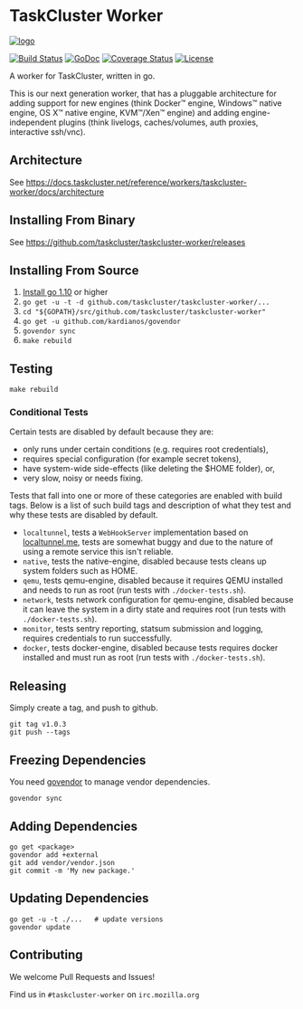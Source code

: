 TaskCluster Worker
==================

[![logo](https://tools.taskcluster.net/lib/assets/taskcluster-120.png)](https://tools.taskcluster.net/lib/assets/taskcluster-120.png)

[![Build Status](https://travis-ci.org/taskcluster/taskcluster-worker.svg?branch=master)](http://travis-ci.org/taskcluster/taskcluster-worker)
[![GoDoc](https://godoc.org/github.com/taskcluster/taskcluster-worker?status.svg)](https://godoc.org/github.com/taskcluster/taskcluster-worker)
[![Coverage Status](https://coveralls.io/repos/taskcluster/taskcluster-worker/badge.svg?branch=master&service=github)](https://coveralls.io/github/taskcluster/taskcluster-worker?branch=master)
[![License](https://img.shields.io/badge/license-MPL%202.0-orange.svg)](http://mozilla.org/MPL/2.0)

A worker for TaskCluster, written in go.

This is our next generation worker, that has a pluggable architecture for
adding support for new engines (think Docker™ engine, Windows™ native engine,
OS X™ native engine, KVM™/Xen™ engine) and adding engine-independent plugins
(think livelogs, caches/volumes, auth proxies, interactive ssh/vnc).

Architecture
------------

See https://docs.taskcluster.net/reference/workers/taskcluster-worker/docs/architecture

Installing From Binary
----------------------

See https://github.com/taskcluster/taskcluster-worker/releases

Installing From Source
----------------------

1. [Install go 1.10](https://golang.org/doc/install) or higher
2. `go get -u -t -d github.com/taskcluster/taskcluster-worker/...`
3. `cd "${GOPATH}/src/github.com/taskcluster/taskcluster-worker"`
4. `go get -u github.com/kardianos/govendor`
5. `govendor sync`
6. `make rebuild`

Testing
-------

```
make rebuild
```

### Conditional Tests
Certain tests are disabled by default because they are:
 * only runs under certain conditions (e.g. requires root credentials),
 * requires special configuration (for example secret tokens),  
 * have system-wide side-effects (like deleting the $HOME folder), or,
 * very slow, noisy or needs fixing.

Tests that fall into one or more of these categories are enabled with build
tags. Below is a list of such build tags and description of what they test and
why these tests are disabled by default.

 * `localtunnel`, tests a `WebHookServer` implementation based on
   [localtunnel.me](https://localtunnel.me), tests are somewhat buggy and due
   to the nature of using a remote service this isn't reliable.
 * `native`, tests the native-engine, disabled because tests cleans up system
   folders such as HOME.
 * `qemu`, tests qemu-engine, disabled because it requires QEMU installed and
   needs to run as root (run tests with `./docker-tests.sh`).
 * `network`, tests network configuration for qemu-engine, disabled because it
   can leave the system in a dirty state and requires root
   (run tests with `./docker-tests.sh`).
 * `monitor`, tests sentry reporting, statsum submission and logging, requires
   credentials to run successfully.
 * `docker`, tests docker-engine, disabled because tests requires docker
   installed and must run as root (run tests with `./docker-tests.sh`).

Releasing
---------

Simply create a tag, and push to github.

```
git tag v1.0.3
git push --tags
```

Freezing Dependencies
---------------------

You need [govendor](https://github.com/kardianos/govendor) to manage vendor dependencies.

```
govendor sync
```

Adding Dependencies
---------------------

```
go get <package>
govendor add +external
git add vendor/vendor.json
git commit -m 'My new package.'
```

Updating Dependencies
---------------------

```
go get -u -t ./...   # update versions
govendor update
```

Contributing
------------

We welcome Pull Requests and Issues!

Find us in `#taskcluster-worker` on `irc.mozilla.org`
